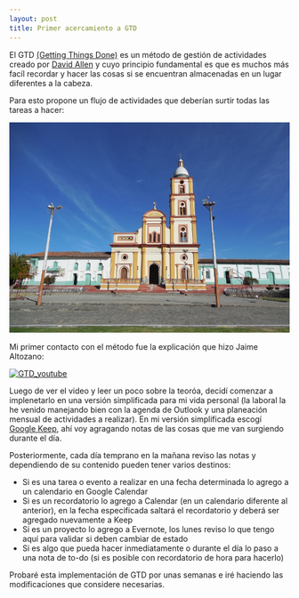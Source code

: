 ```yaml
---
layout: post
title: Primer acercamiento a GTD
---
```


El GTD [(Getting Things Done)](https://es.wikipedia.org/wiki/Getting_Things_Done) es un método de gestión de actividades creado por [David Allen](https://es.wikipedia.org/wiki/David_Allen) y cuyo principio fundamental es que es muchos más facíl recordar y hacer las cosas si se encuentran almacenadas en un lugar diferentes a la cabeza.

Para esto propone un flujo de actividades que deberían surtir todas las tareas a hacer:

![GTD](https://raw.githubusercontent.com/daniels13ca/daniels13ca.github.io/master/images/Iglesia-0.jpg)

Mi primer contacto con el método fue la explicación que hizo Jaime Altozano:

[![GTD_youtube](https://img.youtube.com/vi/YOUTUBE_VIDEO_ID_HERE/0.jpg)](https://www.youtube.com/watch?v=fN4XZFrmy9Q)

Luego de ver el video y leer un poco sobre la teoróa, decidí comenzar a implenetarlo en una versión simplificada para mi vida personal (la laboral la he venido manejando bien con la agenda de Outlook y una planeación mensual de actividades a realizar). En mi versión simplificada escogí [Google Keep](https://keep.google.com/), ahí voy agragando notas de las cosas que me van surgiendo durante el día.

Posteriormente, cada día temprano en la mañana reviso las notas y dependiendo de su contenido pueden tener varios destinos:
- Si es una tarea o evento a realizar en una fecha determinada lo agrego a un calendario en Google Calendar
- Si es un recordatorio lo agrego a Calendar (en un calendario diferente al anterior), en la fecha especificada saltará el recordatorio y deberá ser agregado nuevamente a Keep
- Si es un proyecto lo agrego a Evernote, los lunes reviso lo que tengo aquí para validar si deben cambiar de estado
- Si es algo que pueda hacer inmediatamente o durante el día lo paso a una nota de to-do (si es posible con recordatorio de hora para hacerlo)

Probaré esta implementación de GTD por unas semanas e iré haciendo las modificaciones que considere necesarias.



